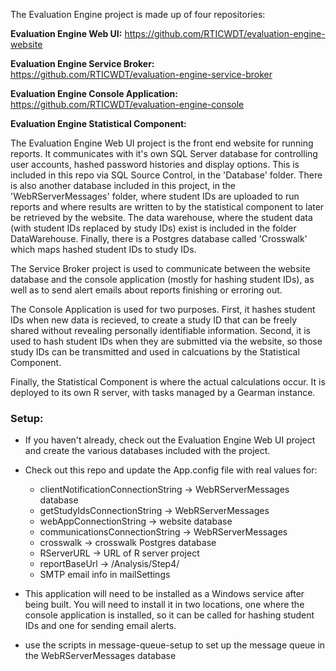 The Evaluation Engine project is made up of four repositories:

**Evaluation Engine Web UI:**
https://github.com/RTICWDT/evaluation-engine-website

**Evaluation Engine Service Broker:**
https://github.com/RTICWDT/evaluation-engine-service-broker

**Evaluation Engine Console Application:**
https://github.com/RTICWDT/evaluation-engine-console

**Evaluation Engine Statistical Component:**
<repo url here>

The Evaluation Engine Web UI project is the front end website for running reports. It communicates with it's own SQL Server database for controlling user accounts, hashed password histories and display options. This is included in this repo via SQL Source Control, in the 'Database' folder. There is also another database included in this project, in the 'WebRServerMessages' folder, where student IDs are uploaded to run reports and where results are written to by the statistical component to later be retrieved by the website. The data warehouse, where the student data (with student IDs replaced by study IDs) exist is included in the folder DataWarehouse. Finally, there is a Postgres database called 'Crosswalk' which maps hashed student IDs to study IDs.

The Service Broker project is used to communicate between the website database and the console application (mostly for hashing student IDs), as well as to send alert emails about reports finishing or erroring out. 

The Console Application is used for two purposes. First, it hashes student IDs when new data is recieved, to create a study ID that can be freely shared without revealing personally identifiable information. Second, it is used to hash student IDs when they are submitted via the website, so those study IDs can be transmitted and used in calcuations by the Statistical Component. 

Finally, the Statistical Component is where the actual calculations occur. It is deployed to its own R server, with tasks managed by a Gearman instance.

### Setup:
* If you haven't already, check out the Evaluation Engine Web UI project and create the various databases included with the project.

* Check out this repo and update the App.config file with real values for:
	* clientNotificationConnectionString -> WebRServerMessages database
	* getStudyIdsConnectionString -> WebRServerMessages
	* webAppConnectionString -> website database
	* communicationsConnectionString -> WebRServerMessages
	* crosswalk -> crosswalk Postgres database
	* RServerURL -> URL of R server project
	* reportBaseUrl -> <ur>/Analysis/Step4/
	* SMTP email info in mailSettings

* This application will need to be installed as a Windows service after being built. You will need to install it in two locations, one where the console application is installed, so it can be called for hashing student IDs and one for sending email alerts.

* use the scripts in message-queue-setup to set up the message queue in the WebRServerMessages database